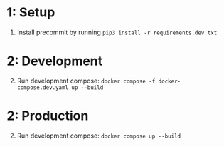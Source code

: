 # 1: Setup

1. Install precommit by running `pip3 install -r requirements.dev.txt`

# 2: Development

2. Run development compose: `docker compose -f docker-compose.dev.yaml up --build`

# 2: Production

2. Run development compose: `docker compose up --build`
